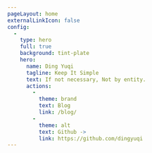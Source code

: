 ```yaml
---
pageLayout: home
externalLinkIcon: false
config:
  -
    type: hero
    full: true
    background: tint-plate
    hero:
      name: Ding Yuqi
      tagline: Keep It Simple
      text: If not necessary, Not by entity.
      actions:
        -
          theme: brand
          text: Blog
          link: /blog/
        -
          theme: alt
          text: Github ->
          link: https://github.com/dingyuqi
---
```

